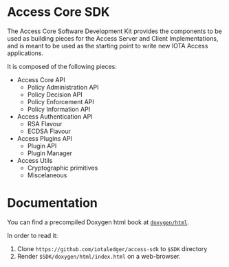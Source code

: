 # Access Core SDK

The Access Core Software Development Kit provides the  components to be used as  building pieces for the Access Server and Client Implementations, and is meant to be used as the starting point to write new IOTA Access applications.

It is composed of the following pieces:
- Access Core API
    * Policy Administration API
    * Policy Decision API
    * Policy Enforcement API
    * Policy Information API
- Access Authentication API
    * RSA Flavour
    * ECDSA Flavour
- Access Plugins API
    * Plugin API
    * Plugin Manager
- Access Utils
    * Cryptographic primitives
    * Miscelaneous

# Documentation
You can find a precompiled Doxygen html book at [`doxygen/html`](https://github.com/iotaledger/access-sdk/tree/master/doxygen/html).

In order to read it:
1. Clone `https://github.com/iotaledger/access-sdk` to `$SDK` directory
1. Render `$SDK/doxygen/html/index.html` on a web-browser.
